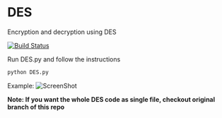 # DES
Encryption and decryption using DES

[![Build Status](https://travis-ci.org/udaysagar2177/DES.svg?branch=master)](https://travis-ci.org/udaysagar2177/DES)

Run DES.py and follow the instructions
```python
python DES.py
```

Example:
![ScreenShot](https://raw.githubusercontent.com/udaysagar2177/DES/master/example.png)

**Note: If you want the whole DES code as single file, checkout original branch of this repo**
